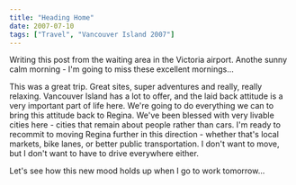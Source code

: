 ```yaml
---
title: "Heading Home"
date: 2007-07-10
tags: ["Travel", "Vancouver Island 2007"]
---
```


Writing this post from the waiting area in the Victoria airport. Anothe sunny calm morning - I'm going to miss these excellent mornings...

This was a great trip. Great sites, super adventures and really, really relaxing. Vancouver Island has a lot to offer, and the laid back attitude is a very important part of life here. We're going to do everything we can to bring this attitude back to Regina. We've been blessed with very livable cities here - cities that remain about people rather than cars. I'm ready to recommit to moving Regina further in this direction - whether that's local markets, bike lanes, or better public transportation. I don't want to move, but I don't want to have to drive everywhere either.

Let's see how this new mood holds up when I go to work tomorrow...
